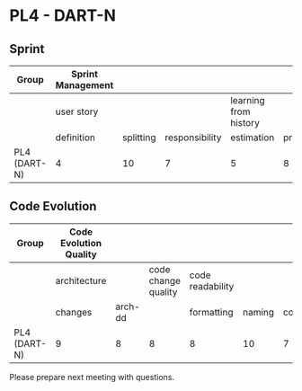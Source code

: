 # PL4 - DART-N
## Sprint
| Group                               | Sprint Management |           |                |                       |                |            |
|-------------------------------------|-------------------|-----------|----------------|-----------------------|----------------|------------|
|                                     | user story        |           |                | learning from history |                |            |
|                                     | definition        | splitting | responsibility | estimation            | prioritisation | reflection |
| PL4 (DART-N)                        | 4                 | 10        | 7              | 5                     | 8              | 1          |

## Code Evolution
| Group                               | Code Evolution Quality |         |                     |                  |        |          |                        |         |         |                        |             |
|-------------------------------------|------------------------|---------|---------------------|------------------|--------|----------|------------------------|---------|---------|------------------------|-------------|
|                                     | architecture           |         | code change quality | code readability |        |          | continuous integration |         | tooling | pull-based development |             |
|                                     | changes                | arch-dd |                     | formatting       | naming | comments | building               | testing |         | branching              | code review |
| PL4 (DART-N)                        | 9                      | 8       | 8                   | 8                | 10     | 7        | 7                      | 3       | 10      | 10                     | 9           |

Please prepare next meeting with questions.